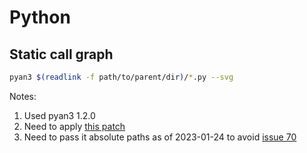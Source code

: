 # Python

## Static call graph

```bash
pyan3 $(readlink -f path/to/parent/dir)/*.py --svg
```

Notes:

1. Used pyan3 1.2.0
2. Need to apply [this patch](https://github.com/Technologicat/pyan/pull/65/files)
3. Need to pass it absolute paths as of 2023-01-24 to avoid
   [issue 70](https://github.com/Technologicat/pyan/issues/70)
